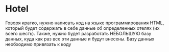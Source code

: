 # Hotel
Говоря кратко, нужно написать код на языке программирования HTML, который будет содержать в себе данные об определенных отелях (их всего шесть). Также, нужно будет разработать НЕБОЛЬШУЮ базу данных, куда как раз все эти данные и будут внесены. Базу данных необходимо привязать к коду
